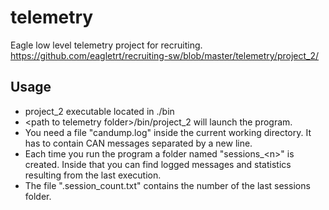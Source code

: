 # telemetry

Eagle low level telemetry project for recruiting.  
https://github.com/eagletrt/recruiting-sw/blob/master/telemetry/project_2/

## Usage
- project_2 executable located in ./bin
- \<path to telemetry folder\>/bin/project_2 will launch the program.
- You need a file "candump.log" inside the current working directory. It has to contain CAN messages separated by a new line.
- Each time you run the program a folder named "sessions_\<n\>" is created. Inside that you can find logged messages and statistics resulting from the last execution.
- The file ".session_count.txt" contains the number of the last sessions folder.
